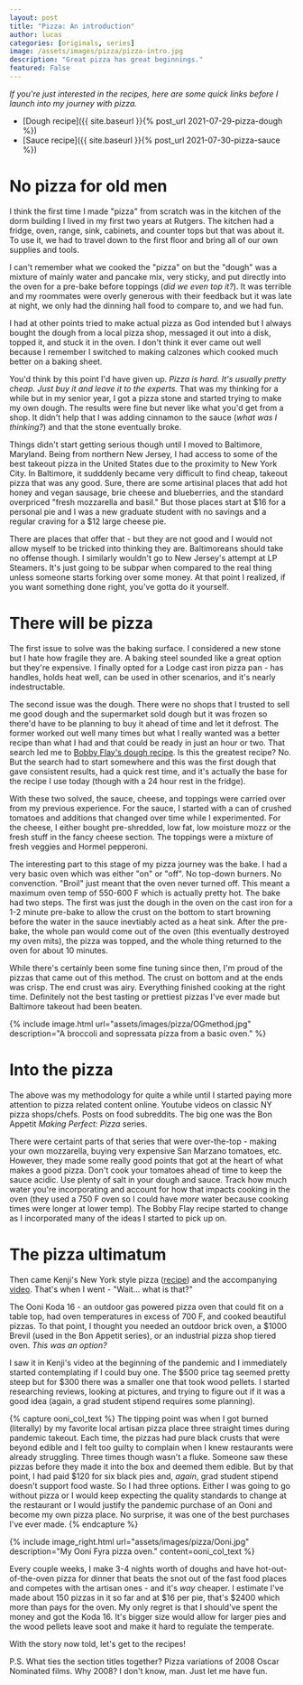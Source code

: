 ```yaml
---
layout: post
title: "Pizza: An introduction"
author: lucas
categories: [originals, series]
image: /assets/images/pizza/pizza-intro.jpg
description: "Great pizza has great beginnings."
featured: False
---
```


*If you're just interested in the recipes, here are some quick links before I*
*launch into my journey with pizza.*

- [Dough recipe]({{ site.baseurl }}{% post_url 2021-07-29-pizza-dough %})
- [Sauce recipe]({{ site.baseurl }}{% post_url 2021-07-30-pizza-sauce %})
<!-- - [Baking steps]({ link _posts/2021-07-28-pizza-baking/2021-07-28-pizza-baking.md }) -->

# No pizza for old men
I think the first time I made "pizza" from scratch was in the kitchen of the dorm
building I lived in my first two years at Rutgers. The kitchen had a fridge, oven, range,
sink, cabinets, and counter tops but that was about it. To use it, we had to travel down
to the first floor and bring all of our own supplies and tools.

I can't remember what we cooked the "pizza" on but the "dough" was a mixture of mainly
water and pancake mix, very sticky, and put directly into the oven for a pre-bake before
toppings (*did we even top it?*). It was terrible and my roommates were overly generous with
their feedback but it was late at night, we only had the dinning hall food to compare to,
and we had fun.

I had at other points tried to make actual pizza as God intended but I always bought the dough
from a local pizza shop, messaged it out into a disk, topped it, and stuck it in the oven.
I don't think it ever came out well because I remember I switched to making calzones which cooked much
better on a baking sheet.

You'd think by this point I'd have given up. *Pizza is hard. It's usually pretty cheap.*
*Just buy it and leave it to the experts.* That was my thinking for a while but in my senior
year, I got a pizza stone and started trying to make my own dough. The results were fine
but never like what you'd get from a shop. It didn't help that I was adding cinnamon to the sauce
(*what was I thinking?*) and that the stone eventually broke.

Things didn't start getting serious though until I moved to Baltimore, Maryland. Being from northern New Jersey,
I had access to some of the best takeout
pizza in the United States due to the proximity to New York City. In Baltimore,
it sudddenly became very difficult to find cheap, takeout pizza that was
any good. Sure, there are some artisinal places that add hot honey and vegan sausage, brie cheese and blueberries,
and the standard overpriced "fresh mozzarella and basil." But those places start at $16 for a personal pie and
I was a new graduate student with no savings and a regular craving for a $12 large cheese pie.

There are places that offer that - but they are not good and I would not allow myself to be tricked
into thinking they are. Baltimoreans should take no offense though. I similarly wouldn't go to New Jersey's
attempt at LP Steamers. It's just going to be subpar when compared to the real thing unless someone starts forking over some money.
At that point I realized, if you want something done right, you've gotta do it yourself.

# There will be pizza
The first issue to solve was the baking surface. I considered a new stone but I hate how fragile they are. A baking steel
sounded like a great option but they're expensive. I finally opted for a Lodge cast iron pizza pan - has handles, holds heat well,
can be used in other scenarios, and it's nearly indestructable.

The second issue was the dough. There were no shops that I trusted to sell me good dough and the supermarket sold dough but it was frozen
so there'd have to be planning to buy it ahead of time and let it defrost. The former worked out well many times but what I really wanted
was a better recipe than what I had and that could be ready in just an hour or two. That search led me to [Bobby Flay's dough recipe](https://www.foodnetwork.com/recipes/bobby-flay/pizza-dough-recipe-1921714). Is this the greatest recipe? No. But the search had to start somewhere and this was the first dough that 
gave consistent results, had a quick rest time, and it's actually the base for the recipe I use today (though with a 24 hour rest in the fridge).

With these two solved, the sauce, cheese, and toppings were carried over from my previous experience. For the sauce, I started with a can of crushed tomatoes and additions that
changed over time while I experimented. For the cheese, I either bought pre-shredded, low fat, low moisture mozz or the fresh stuff in the fancy cheese
section. The toppings were a mixture of fresh veggies and Hormel pepperoni.

The interesting part to this stage of my pizza journey was the bake. I had a very basic oven which was either "on" or "off".
No top-down burners. No convenction. "Broil" just meant that the oven never turned off. This meant a maximum oven temp of 550-600 F which is actually pretty hot.
The bake had two steps. The first was just the dough in the oven on the cast iron for a 1-2 minute pre-bake to allow the crust on
the bottom to start browning before the water in the sauce inevtiably acted as a heat sink.
After the pre-bake, the whole pan would come out of the oven (this eventually destroyed my oven mits), the pizza was topped,
and the whole thing returned to the oven for about 10 minutes.

While there's certainly been some fine tuning since then, I'm proud of the pizzas that came out of this method. 
The crust on bottom and at the ends was crisp. The end crust was airy. Everything finished cooking at the right time.
Definitely not the best tasting or prettiest pizzas I've ever made but Baltimore takeout had been beaten.

{% include image.html url="assets/images/pizza/OGmethod.jpg" description="A broccoli and sopressata pizza from a basic oven." %}

# Into the pizza

The above was my methodology for quite a while until I started paying more attention to pizza related content online.
Youtube videos on classic NY pizza shops/chefs. Posts on food subreddits. The big
one was the Bon Appetit *Making Perfect: Pizza* series.

There were certaint parts of that series that were over-the-top - making your own mozzarella,
buying very expensive San Marzano tomatoes, etc. However, they
made some really good points that got at the heart of what makes a good pizza. Don't cook your tomatoes ahead of time to keep
the sauce acidic. Use plenty of salt in your dough and sauce. Track how much water you're incorporating and account
for how that impacts cooking in the oven (they used a 750 F oven so I could have *more* water because cooking times were longer at lower temp).
The Bobby Flay recipe started to change as I incorporated many of the ideas I started to pick up on.

# The pizza ultimatum

Then came Kenji's New York style pizza ([recipe](https://www.seriouseats.com/new-york-style-pizza)) and the accompanying
[video](https://www.youtube.com/watch?v=8qU7nRd9fiU). That's when I went - "Wait... what is that?"

The Ooni Koda 16 - an outdoor gas powered pizza oven that could fit on a table top, had oven temperatures in excess of 700 F,
and cooked beautiful pizzas. To that point, I thought you needed an outdoor brick oven, a $1000 Brevil (used in the Bon Appetit series),
or an industrial pizza shop tiered oven. *This was an option?*

I saw it in Kenji's video at the beginning of the pandemic and I immediately started contemplating
if I could buy one. The $500 price tag seemed pretty steep but for $300 there was a smaller one that took wood pellets. I started
researching reviews, looking at pictures, and trying to figure out if it was a good idea (again, a grad student stipend requires some planning).

{% capture ooni_col_text %}
The tipping point was when I got burned (literally) by my favorite local artisan pizza place three straight times during pandemic takeout.
Each time, the pizzas had pure black crusts that were beyond edible and I felt too guilty to complain when I knew restaurants
were already struggling. Three times though wasn't a fluke. Someone saw these pizzas before they made it into the box
and deemed them edible. But by that point, I had paid $120 for six black pies and, *again*, grad student stipend doesn't support
food waste. So I had three options.
Either I was going to go without pizza or I would keep expecting the quality standards to change at the restaurant or I would justify the pandemic purchase of an Ooni
and become my own pizza place. No surprise, it was one of the best purchases I've ever made.
{% endcapture %}

{% include image_right.html url="assets/images/pizza/Ooni.jpg" description="My Ooni Fyra pizza oven." content=ooni_col_text %}

Every couple weeks, I make 3-4 nights worth of doughs and have hot-out-of-the-oven pizza for dinner
that beats the snot out of the fast food places and competes with the artisan ones - and it's *way* cheaper.
I estimate I've made about 150 pizzas in it so far and at $16 per pie, that's $2400 which more than pays
for the oven. My only regret is that I should've spent the money and got the Koda 16. It's bigger 
size would allow for larger pies and the wood pellets leave soot and make it hard to regulate the temperate.

With the story now told, let's get to the recipes!

P.S. What ties the section titles together? <span class="spoiler">Pizza variations of 2008 Oscar Nominated films. Why 2008? I don't know, man. Just let me have fun.</span>
